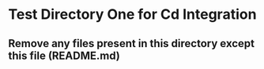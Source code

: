 # Test Directory One for Cd Integration

## Remove any files present in this directory except this file (README.md)
